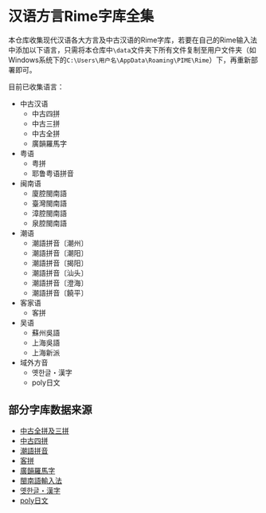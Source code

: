 # 汉语方言Rime字库全集

本仓库收集现代汉语各大方言及中古汉语的Rime字库，若要在自己的Rime输入法中添加以下语言，只需将本仓库中`\data`文件夹下所有文件复制至用户文件夹（如Windows系统下的`C:\Users\用户名\AppData\Roaming\PIME\Rime`）下，再重新部署即可。

目前已收集语言：

- 中古汉语
    - 中古四拼
    - 中古三拼
    - 中古全拼
    - 廣韻羅馬字
- 粤语
    - 粤拼
    - 耶鲁粤语拼音
- 闽南语
    - 廈腔閩南語
    - 臺灣閩南語
    - 漳腔閩南語
    - 泉腔閩南語
- 潮语
    - 潮語拼音〔潮州〕
    - 潮語拼音〔潮阳〕
    - 潮語拼音〔揭阳〕
    - 潮語拼音〔汕头〕
    - 潮語拼音〔澄海〕
    - 潮語拼音〔饒平〕
- 客家语
    - 客拼
- 吴语
    - 蘇州吳語
    - 上海吳語
    - 上海新派
- 域外方音
    - 옛한글・漢字
    - poly日文

## 部分字库数据来源

- [中古全拼及三拼](https://github.com/biopolyhedron/rime-middle-chinese)
- [中古四拼](https://github.com/inzoi/inzoi.github.io)
- [潮語拼音](https://github.com/Kahaani/dieghv)
- [客拼](https://pan.baidu.com/s/1gd1JtdT#list/path=%2F)
- [廣韻羅馬字](https://gist.github.com/lotem/3950485)
- [閩南語輸入法](https://pan.baidu.com/share/link?shareid=875603941&uk=1043098103)
- [옛한글・漢字](https://github.com/biopolyhedron/rime-qyeyshanglr-hanja)
- [poly日文](https://github.com/biopolyhedron/rime-jap-poly)